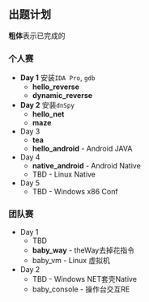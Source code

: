 ## 出题计划
**粗体**表示已完成的
### 个人赛
- **Day 1** 安装`IDA Pro`, `gdb`
  - **hello_reverse**
  - **dynamic_reverse**
- **Day 2** 安装`dnSpy`
  - **hello_net**
  - **maze**
- Day 3
  - **tea**
  - **hello_android** - Android JAVA
- Day 4
  - **native_android** - Android Native
  - TBD - Linux Native
- Day 5
  - TBD - Windows x86 Conf

### 团队赛
- Day 1
  - TBD
  - **baby_way** - theWay去掉花指令
  - baby_vm - Linux 虚拟机
- Day 2
  - TBD - Windows NET套壳Native
  - baby_console - 操作台交互RE